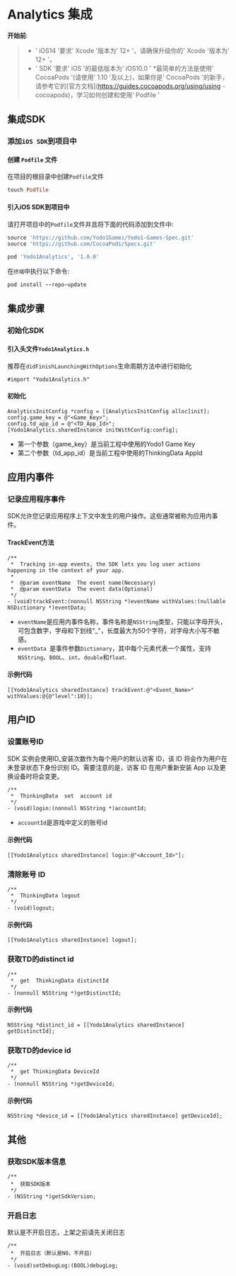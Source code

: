 # Analytics 集成

**开始前**:
>* ' iOS14 '要求' Xcode '版本为' 12+ '，请确保升级你的' Xcode '版本为' 12+ '。
>* ' SDK '要求' iOS '的最低版本为' iOS10.0 '
>*最简单的方法是使用' CocoaPods '(请使用' 1.10 '及以上)，如果你是' CocoaPods '的新手，请参考它的[官方文档](https://guides.cocoapods.org/using/using -cocoapods)，学习如何创建和使用' Podfile '

## 集成SDK

### 添加`iOS SDK`到项目中

#### 创建 `Podfile` 文件</br>

在项目的根目录中创建`Podfile`文件

```ruby
touch Podfile
```

#### 引入iOS SDK到项目中</br>

请打开项目中的`Podfile`文件并且将下面的代码添加到文件中:

```ruby
source 'https://github.com/Yodo1Games/Yodo1-Games-Spec.git'
source 'https://github.com/CocoaPods/Specs.git'

pod 'Yodo1Analytics', '1.0.0'
```

在`终端`中执行以下命令:</br>

```ruby
pod install --repo-update
```

## 集成步骤

### 初始化SDK

#### 引入头文件`Yodo1Analytics.h`

推荐在`didFinishLaunchingWithOptions`生命周期方法中进行初始化

``` obj-c
#import "Yodo1Analytics.h"
```

#### 初始化

``` obj-c
AnalyticsInitConfig *config = [[AnalyticsInitConfig alloc]init];
config.game_key = @"<Game_Key>";
config.td_app_id = @"<TD_App_Id>";
[Yodo1Analytics.sharedInstance initWithConfig:config];
```

* 第一个参数（game_key）是当前工程中使用的Yodo1 Game Key
* 第二个参数（td_app_id）是当前工程中使用的ThinkingData AppId

## 应用内事件

### 记录应用程序事件

SDK允许您记录应用程序上下文中发生的用户操作。这些通常被称为应用内事件。

#### TrackEvent方法

``` obj-c
/**
 *  Tracking in-app events, the SDK lets you log user actions happening in the context of your app.
 *
 *  @param eventName  The event name(Necessary)
 *  @param eventData  The event data(Optional)
 */
- (void)trackEvent:(nonnull NSString *)eventName withValues:(nullable NSDictionary *)eventData;
```

* `eventName`是应用内事件名称，事件名称是`NSString`类型，只能以字母开头，可包含数字，字母和下划线"_"，长度最大为50个字符，对字母大小写不敏感。
* `eventData `是事件参数`Dictionary`，其中每个元素代表一个属性，支持`NSString`、`BOOL`、`int`、`double`和`float`.

#### 示例代码

``` obj-c
[[Yodo1Analytics sharedInstance] trackEvent:@"<Event_Name>" withValues:@{@"level":10}];
```

## 用户ID

### 设置账号ID

SDK 实例会使用ID_安装次数作为每个用户的默认访客 ID，该 ID 将会作为用户在未登录状态下身份识别 ID。需要注意的是，访客 ID 在用户重新安装 App 以及更换设备时将会变更。

```obj-c
/**
 *  ThinkingData  set  account id
 */
- (void)login:(nonnull NSString *)accountId;
```

* `accountId`是游戏中定义的账号id

#### 示例代码

```obj-c
[[Yodo1Analytics sharedInstance] login:@"<Account_Id>"];
```

### 清除账号 ID

```obj-c
/**
 *  ThinkingData logout
 */
- (void)logout;
```

#### 示例代码

```obj-c
[[Yodo1Analytics sharedInstance] logout];
```

### 获取TD的distinct id

```obj-c
/**
 *  get  ThinkingData distinctId
 */
- (nonnull NSString *)getDistinctId;
```

#### 示例代码

```obj-c
NSString *distinct_id = [[Yodo1Analytics sharedInstance] getDistinctId];
```

### 获取TD的device id

```obj-c
/**
 *  get ThinkingData DeviceId
 */
- (nonnull NSString *)getDeviceId;
```

#### 示例代码

```obj-c
NSString *device_id = [[Yodo1Analytics sharedInstance] getDeviceId];
```

## 其他

### 获取SDK版本信息

``` obj-c
/**
 *  获取SDK版本
 */
- (NSString *)getSdkVersion;
```

### 开启日志

默认是不开启日志，上架之前请先关闭日志

``` obj-c
/**
 *  开启日志（默认是NO，不开启）
 */
- (void)setDebugLog:(BOOL)debugLog;
```

